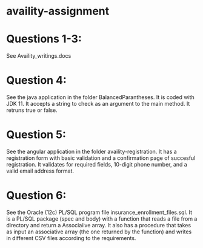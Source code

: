# availity-assignment

# Questions 1-3:

See Availity_writings.docs

# Question 4:

See the java application in the folder BalancedParantheses. It is coded with JDK 11. It accepts a string to check as an argument to the main method.
It retruns true or false.

# Question 5:

See the angular application in the folder availity-registration. It has a registration form with basic validation and a confirmation page of succesful registration.
It validates for required fields, 10-digit phone number, and a valid email address format.

# Question 6:

See the Oracle (12c) PL/SQL program file insurance_enrollment_files.sql. It is a PL/SQL package (spec and body) with a function that reads a file from a directory and return a Associaiive array. It also has a procedure that takes as input an associative array (the one returned by the function) and writes in different CSV files according to the requirements.

